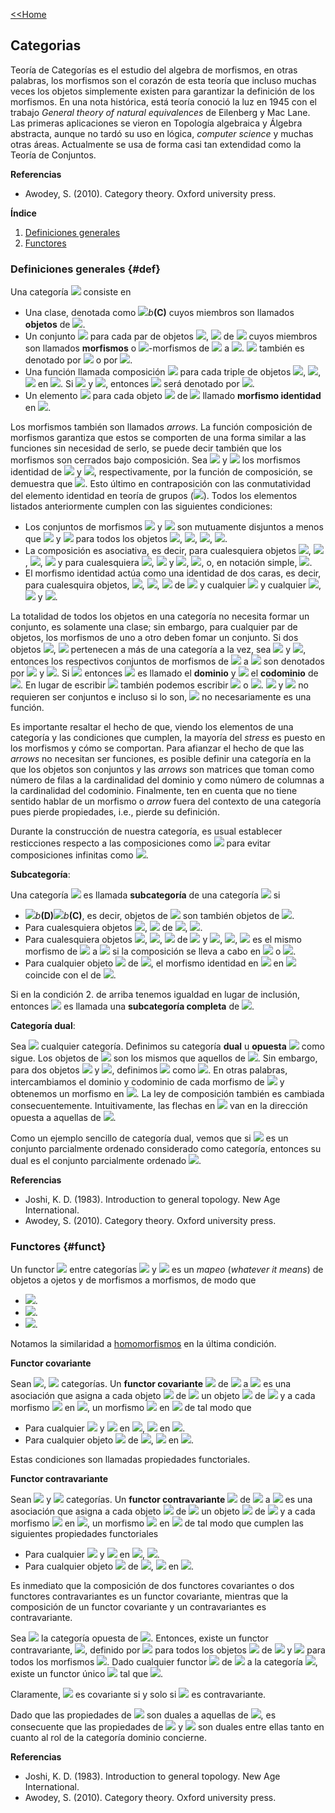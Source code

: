[<<Home](https://francescoapg.github.io/mathbio/)

## Categorias

Teoría de Categorías es el estudio del algebra de morfismos, en otras palabras, los morfismos son el corazón de esta teoría que incluso muchas veces los objetos simplemente existen para garantizar la definición de los morfismos. En una nota histórica, está teoría conoció la luz en 1945 con el trabajo _General theory of natural equivalences_ de Eilenberg y Mac Lane. Las primeras aplicaciones se vieron en Topología algebraica y Álgebra abstracta, aunque no tardó su uso en lógica, _computer science_ y muchas otras áreas. Actualmente se usa de forma casi tan extendidad como la Teoría de Conjuntos.

**Referencias**

- Awodey, S. (2010). Category theory. Oxford university press.

**Índice**

1. [Definiciones generales](#def)
2. [Functores](#funct)

### Definiciones generales {#def}

Una categoría <img src="https://render.githubusercontent.com/render/math?math=\large \mathcal{C}"> consiste en

- Una clase, denotada como <img src="https://render.githubusercontent.com/render/math?math=\large\mathcal{O}">_b_**(C)** cuyos miembros son llamados **objetos** de <img src=" https://render.githubusercontent.com/render/math?math=\large \mathcal{C}">.
- Un conjunto <img src="https://render.githubusercontent.com/render/math?math=\large M(X,Y)"> para cada par de objetos <img src="https://render.githubusercontent.com/render/math?math=\large X">, <img src="https://render.githubusercontent.com/render/math?math=\large Y"> de <img src="https://render.githubusercontent.com/render/math?math=\large \mathcal{C}"> cuyos miembros son llamados **morfismos** o <img src="https://render.githubusercontent.com/render/math?math=\large \mathcal{C}">-morfismos de <img src="https://render.githubusercontent.com/render/math?math=\large X"> a <img src="https://render.githubusercontent.com/render/math?math=\large Y">. <img src="https://render.githubusercontent.com/render/math?math=\large M(X,Y)"> también es denotado por <img src="https://render.githubusercontent.com/render/math?math=\large Mor(X,Y)"> o por <img src="https://render.githubusercontent.com/render/math?math=\large Mor_{\mathcal{C}}(X,Y)">.
- Una función llamada composición <img src="https://render.githubusercontent.com/render/math?math=\large \circ_{X,Y,Z}: M(X,Y)\times M(Y,Z)\to M(X,Z)"> para cada triple de objetos <img src="https://render.githubusercontent.com/render/math?math=\large X">, <img src="https://render.githubusercontent.com/render/math?math=\large Y">, <img src="https://render.githubusercontent.com/render/math?math=\large Z"> en <img src="https://render.githubusercontent.com/render/math?math=\large \mathcal{C}">. Si <img src="https://render.githubusercontent.com/render/math?math=\large f\in M(X,Y)"> y <img src="https://render.githubusercontent.com/render/math?math=\large g\in M(Y,Z)">, entonces <img src="https://render.githubusercontent.com/render/math?math=\large \circ_{X,Y,Z}(f,g)"> será denotado por <img src="https://render.githubusercontent.com/render/math?math=\large g\circ f">.
- Un elemento <img src="https://render.githubusercontent.com/render/math?math=\large 1_X\in M(X,X)"> para cada objeto <img src="https://render.githubusercontent.com/render/math?math=\large X"> de <img src="https://render.githubusercontent.com/render/math?math=\large \mathcal{C}"> llamado **morfismo identidad** en <img src="https://render.githubusercontent.com/render/math?math=\large X">.

Los morfismos también son llamados _arrows_. La función composición de morfismos garantiza que estos se comporten de una forma similar a las funciones sin necesidad de serlo, se puede decir también que los morfismos son cerrados bajo composición.
Sea <img src="https://render.githubusercontent.com/render/math?math=\large 1_A"> y <img src="https://render.githubusercontent.com/render/math?math=\large 1_B"> los morfismos identidad de <img src="https://render.githubusercontent.com/render/math?math=\large A"> y <img src="https://render.githubusercontent.com/render/math?math=\large B">, respectivamente, por la función de composición, se demuestra que <img src="https://render.githubusercontent.com/render/math?math=\large f\circ 1_A =f=1_B\circ f">. Esto último en contraposición con las conmutatividad del elemento identidad en teoría de grupos (<img src="https://render.githubusercontent.com/render/math?math=\large 1_G\circ x=x\circ 1_G=x">).
Todos los elementos listados anteriormente cumplen con las siguientes condiciones:

- Los conjuntos de morfismos <img src="https://render.githubusercontent.com/render/math?math=\large M(X,Y)"> y <img src="https://render.githubusercontent.com/render/math?math=\large M(Z,W)"> son mutuamente disjuntos a menos que <img src="https://render.githubusercontent.com/render/math?math=\large X=Z"> y <img src="https://render.githubusercontent.com/render/math?math=\large Y=W"> para todos los objetos <img src="https://render.githubusercontent.com/render/math?math=\large X">, <img src="https://render.githubusercontent.com/render/math?math=\large Y">, <img src="https://render.githubusercontent.com/render/math?math=\large Z">, <img src="https://render.githubusercontent.com/render/math?math=\large W">.
- La composición es asociativa, es decir, para cualesquiera objetos <img src="https://render.githubusercontent.com/render/math?math=\large X">, <img src="https://render.githubusercontent.com/render/math?math=\large Y">, <img src="https://render.githubusercontent.com/render/math?math=\large Z">, <img src="https://render.githubusercontent.com/render/math?math=\large W"> y para cualesquiera <img src="https://render.githubusercontent.com/render/math?math=\large f \in Mor(X,Y)">, <img src="https://render.githubusercontent.com/render/math?math=\large g\in Mor(Y,Z)"> y <img src="https://render.githubusercontent.com/render/math?math=\large h\in Mor(Z,W)">, <img src="https://render.githubusercontent.com/render/math?math=\large \circ_{X,Z,W}(\circ_{X,Y,Z}(f,g),h)=\circ_{X,Y,W}(f, \circ_{Y,Z,W}(g,h))">, o, en notación simple, <img src="https://render.githubusercontent.com/render/math?math=\large h\circ (g\circ f)=(h\circ g)\circ f">.
- El morfismo identidad actúa como una identidad de dos caras, es decir, para cualesquira objetos, <img src="https://render.githubusercontent.com/render/math?math=\large X">, <img src="https://render.githubusercontent.com/render/math?math=\large Y">, <img src="https://render.githubusercontent.com/render/math?math=\large Z"> de <img src="https://render.githubusercontent.com/render/math?math=\large \mathcal{C}"> y cualquier <img src="https://render.githubusercontent.com/render/math?math=\large f\in Mor(X,Y)"> y cualquier <img src="https://render.githubusercontent.com/render/math?math=\large g\in Mor(Y,Z)">, <img src="https://render.githubusercontent.com/render/math?math=\large 1_Y\circ f =f"> y <img src="https://render.githubusercontent.com/render/math?math=\large g\circ 1_Y=g">.


La totalidad de todos los objetos en una categoría no necesita formar un conjunto, es solamente una clase; sin embargo, para cualquier par de objetos, los morfismos de uno a otro deben fomar un conjunto.
Si dos objetos <img src="https://render.githubusercontent.com/render/math?math=\large X">, <img src="https://render.githubusercontent.com/render/math?math=\large Y"> pertenecen a más de una categoría a la vez, sea <img src="https://render.githubusercontent.com/render/math?math=\large \mathcal{C}"> y <img src="https://render.githubusercontent.com/render/math?math=\large \mathcal{D}">, entonces los respectivos conjuntos de morfismos de <img src="https://render.githubusercontent.com/render/math?math=\large X"> a <img src="https://render.githubusercontent.com/render/math?math=\large Y"> son denotados por <img src="https://render.githubusercontent.com/render/math?math=\large M_{\mathcal{C}(X,Y)}"> y <img src="https://render.githubusercontent.com/render/math?math=\large M_{\mathcal{D}}(X,Y)">.
Si <img src="https://render.githubusercontent.com/render/math?math=\large f\in Mor (X,Y)"> entonces <img src="https://render.githubusercontent.com/render/math?math=\large X"> es llamado el **dominio** y <img src="https://render.githubusercontent.com/render/math?math=\large Y"> el **codominio** de <img src="https://render.githubusercontent.com/render/math?math=\large f">.
En lugar de escribir <img src="https://render.githubusercontent.com/render/math?math=\large f \in Mor(X,Y)"> también podemos escribir <img src="https://render.githubusercontent.com/render/math?math=\large f:X\to Y"> o <img src="https://render.githubusercontent.com/render/math?math=\large X\xrightarrow{f}Y">. <img src="https://render.githubusercontent.com/render/math?math=\large X"> y <img src="https://render.githubusercontent.com/render/math?math=\large Y"> no requieren ser conjuntos e incluso si lo son, <img src="https://render.githubusercontent.com/render/math?math=\large f"> no necesariamente es una función.

Es importante resaltar el hecho de que, viendo los elementos de una categoría y las condiciones que cumplen, la mayoría del _stress_ es puesto en los morfismos y cómo se comportan. Para afianzar el hecho de que las _arrows_ no necesitan ser funciones, es posible definir una categoría en la que los objetos son conjuntos y las _arrows_ son matrices que toman como número de filas a la cardinalidad del dominio y como número de columnas a la cardinalidad del codominio.
Finalmente, ten en cuenta que no tiene sentido hablar de un morfismo o _arrow_ fuera del contexto de una categoría pues pierde propiedades, i.e., pierde su definición.

Durante la construcción de nuestra categoría, es usual establecer resticciones respecto a las composiciones como <img src="https://render.githubusercontent.com/render/math?math=\large (\forall f:A\to B,g:B\to A)(g\circ f=1_A\land f\circ g=1_B)"> para evitar composiciones infinitas como <img src="https://render.githubusercontent.com/render/math?math=\large f\circ g\circ f\circ g  ...">.

**Subcategoría**:

Una categoría <img src="https://render.githubusercontent.com/render/math?math=\large \mathcal{D}"> es llamada **subcategoría** de una categoría <img src="https://render.githubusercontent.com/render/math?math=\large \mathcal{C}"> si

- <img src="https://render.githubusercontent.com/render/math?math=\large \mathcal{O}">_b_**(D)**<img src="https://render.githubusercontent.com/render/math?math=\large \subset \mathcal{O}">_b_**(C)**, es decir, objetos de <img src="https://render.githubusercontent.com/render/math?math=\large \mathcal{D}"> son también objetos de <img src="https://render.githubusercontent.com/render/math?math=\large \mathcal{C}">.
- Para cualesquiera objetos <img src="https://render.githubusercontent.com/render/math?math=\large X">, <img src="https://render.githubusercontent.com/render/math?math=\large Y"> de <img src="https://render.githubusercontent.com/render/math?math=\large \mathcal{D}">, <img src="https://render.githubusercontent.com/render/math?math=\large Mor_{\mathcal{D}}(X,Y)\subset Mor_{\mathcal{C}}(X,Y)">.
- Para cualesquiera objetos <img src="https://render.githubusercontent.com/render/math?math=\large X">, <img src="https://render.githubusercontent.com/render/math?math=\large Y">, <img src="https://render.githubusercontent.com/render/math?math=\large Z"> de <img src="https://render.githubusercontent.com/render/math?math=\large \mathcal{D}"> y <img src="https://render.githubusercontent.com/render/math?math=\large f\in Mor_{\mathcal{D}}(X,Y)">, <img src="https://render.githubusercontent.com/render/math?math=\large g\in Mor_{\mathcal{D}}(Y,Z)">, <img src="https://render.githubusercontent.com/render/math?math=\large g\circ f"> es el mismo morfismo de <img src="https://render.githubusercontent.com/render/math?math=\large X"> a <img src="https://render.githubusercontent.com/render/math?math=\large Z"> si la composición se lleva a cabo en <img src="https://render.githubusercontent.com/render/math?math=\large \mathcal{D}"> o <img src="https://render.githubusercontent.com/render/math?math=\large \mathcal{C}">.
- Para cualquier objeto <img src="https://render.githubusercontent.com/render/math?math=\large X"> de <img src="https://render.githubusercontent.com/render/math?math=\large \mathcal{D}">, el morfismo identidad en <img src="https://render.githubusercontent.com/render/math?math=\large X"> en <img src="https://render.githubusercontent.com/render/math?math=\large \mathcal{D}"> coincide con el de <img src="https://render.githubusercontent.com/render/math?math=\large \mathcal{C}">.

Si en la condición 2. de arriba tenemos igualdad en lugar de inclusión, entonces <img src="https://render.githubusercontent.com/render/math?math=\large \mathcal{D}"> es llamada una **subcategoría completa** de <img src="https://render.githubusercontent.com/render/math?math=\large \mathcal{C}">.

**Categoría dual**:

Sea <img src="https://render.githubusercontent.com/render/math?math=\large \mathcal{C}"> cualquier categoría. Definimos su categoría **dual** u **opuesta** <img src="https://render.githubusercontent.com/render/math?math=\large \mathcal{C}^{op}"> como sigue.
Los objetos de <img src="https://render.githubusercontent.com/render/math?math=\large \mathcal{C}^{op}"> son los mismos que aquellos de <img src="https://render.githubusercontent.com/render/math?math=\large \mathcal{C}">. Sin embargo, para dos objetos <img src="https://render.githubusercontent.com/render/math?math=\large X"> y <img src="https://render.githubusercontent.com/render/math?math=\large Y">, definimos <img src="https://render.githubusercontent.com/render/math?math=\large Mor_{\mathcal{C}^{op}}(X,Y)"> como <img src="https://render.githubusercontent.com/render/math?math=\large Mor_{\mathcal{C}}(Y,X)">. En otras palabras, intercambiamos el dominio y codominio de cada morfismo de <img src="https://render.githubusercontent.com/render/math?math=\large \mathcal{C}"> y obtenemos un morfismo en <img src="https://render.githubusercontent.com/render/math?math=\large \mathcal{C}^{op}">. La ley de composición también es cambiada consecuentemente.
Intuitivamente, las flechas en <img src="https://render.githubusercontent.com/render/math?math=\large \mathcal{C}^{op}"> van en la dirección opuesta a aquellas de <img src="https://render.githubusercontent.com/render/math?math=\large \mathcal{C}">.

Como un ejemplo sencillo de categoría dual, vemos que si <img src="https://render.githubusercontent.com/render/math?math=\large (X,\leq)"> es un conjunto parcialmente ordenado considerado como categoría, entonces su dual es el conjunto parcialmente ordenado <img src="https://render.githubusercontent.com/render/math?math=\large (X, \geq)">.

**Referencias**

- Joshi, K. D. (1983). Introduction to general topology. New Age International.
- Awodey, S. (2010). Category theory. Oxford university press.

### Functores {#funct}

Un functor <img src="https://render.githubusercontent.com/render/math?math=\large F:C\to D"> entre categorías <img src="https://render.githubusercontent.com/render/math?math=\large C"> y <img src="https://render.githubusercontent.com/render/math?math=\large D"> es un _mapeo_ (_whatever it means_) de objetos a ojetos y de morfismos a morfismos, de modo que

- <img src="https://render.githubusercontent.com/render/math?math=\large F(f:A\to B)=F(A)\to F(B)">.
- <img src="https://render.githubusercontent.com/render/math?math=\large F(1_A)=1_{F(A)}">.
- <img src="https://render.githubusercontent.com/render/math?math=\large F(g\circ f)=F(g)\circ F(f)">.

Notamos la similaridad a [homomorfismos](https://francescoapg.github.io/mathbio/groups#homomorphism) en la última condición.

**Functor covariante**

Sean <img src="https://render.githubusercontent.com/render/math?math=\large \mathcal{C}">, <img src="https://render.githubusercontent.com/render/math?math=\large \mathcal{D}"> categorías. Un **functor covariante** <img src="https://render.githubusercontent.com/render/math?math=\large F"> de <img src="https://render.githubusercontent.com/render/math?math=\large \mathcal{C}"> a <img src="https://render.githubusercontent.com/render/math?math=\large \mathcal{D}"> es una asociación que asigna a cada objeto <img src="https://render.githubusercontent.com/render/math?math=\large X"> de <img src="https://render.githubusercontent.com/render/math?math=\large \mathcal{C}"> un objeto <img src="https://render.githubusercontent.com/render/math?math=\large F(X)"> de <img src="https://render.githubusercontent.com/render/math?math=\large \mathcal{D}"> y a cada morfismo <img src="https://render.githubusercontent.com/render/math?math=\large f:X\to Y"> en <img src="https://render.githubusercontent.com/render/math?math=\large \mathcal{C}">, un morfismo <img src="https://render.githubusercontent.com/render/math?math=\large F(f):F(X)\to F(Y)"> en <img src="https://render.githubusercontent.com/render/math?math=\large \mathcal{D}"> de tal modo que

- Para cualquier <img src="https://render.githubusercontent.com/render/math?math=\large f: X\to Y"> y <img src="https://render.githubusercontent.com/render/math?math=\large g: Y\to Z"> en <img src="https://render.githubusercontent.com/render/math?math=\large \mathcal{C}">, <img src="https://render.githubusercontent.com/render/math?math=\large F(g\circ f)=F(g)\circ F(f)"> en <img src="https://render.githubusercontent.com/render/math?math=\large \mathcal{D}">.
- Para cualquier objeto <img src="https://render.githubusercontent.com/render/math?math=\large X"> de <img src="https://render.githubusercontent.com/render/math?math=\large \mathcal{C}">, <img src="https://render.githubusercontent.com/render/math?math=\large F(1_X)=1_{F(X)}"> en <img src="https://render.githubusercontent.com/render/math?math=\large \mathcal{D}">.

Estas condiciones son llamadas propiedades functoriales.

**Functor contravariante**

Sean <img src="https://render.githubusercontent.com/render/math?math=\large \mathcal{C}"> y <img src="https://render.githubusercontent.com/render/math?math=\large \mathcal{D}"> categorías. Un **functor contravariante** <img src="https://render.githubusercontent.com/render/math?math=\large F"> de <img src="https://render.githubusercontent.com/render/math?math=\large \mathcal{C}"> a <img src="https://render.githubusercontent.com/render/math?math=\large \mathcal{D}"> es una asociación que asigna a cada objeto <img src="https://render.githubusercontent.com/render/math?math=\large X"> de <img src="https://render.githubusercontent.com/render/math?math=\large \mathcal{C}"> un objeto <img src="https://render.githubusercontent.com/render/math?math=\large F(X)"> de <img src="https://render.githubusercontent.com/render/math?math=\large \mathcal{D}"> y a cada morfismo <img src="https://render.githubusercontent.com/render/math?math=\large f:X\to Y"> en <img src="https://render.githubusercontent.com/render/math?math=\large \mathcal{C}">, un morfismo <img src="https://render.githubusercontent.com/render/math?math=\large F(f):F(Y)\to F(X)"> en <img src="https://render.githubusercontent.com/render/math?math=\large \mathcal{D}"> de tal modo que cumplen las siguientes propiedades functoriales

- Para cualquier <img src="https://render.githubusercontent.com/render/math?math=\large f:X\to Y"> y <img src="https://render.githubusercontent.com/render/math?math=\large g:Y \to Z"> en <img src="https://render.githubusercontent.com/render/math?math=\large \mathcal{C}">, <img src="https://render.githubusercontent.com/render/math?math=\large F(g\circ f)=F(f)\circ F(g)">.
- Para cualquier objeto <img src="https://render.githubusercontent.com/render/math?math=\large X"> de <img src="https://render.githubusercontent.com/render/math?math=\large \mathcal{C}">, <img src="https://render.githubusercontent.com/render/math?math=\large F(1_X)=1_{F(X)}"> en <img src="https://render.githubusercontent.com/render/math?math=\large \mathcal{D}">.

Es inmediato que la composición de dos functores covariantes o dos functores contravariantes es un functor covariante, mientras que la composición de un functor covariante y un contravariantes es contravariante.

Sea <img src="https://render.githubusercontent.com/render/math?math=\large \mathcal{C}^{op}"> la categoría opuesta de <img src="https://render.githubusercontent.com/render/math?math=\large \mathcal{C}">. Entonces, existe un functor contravariante, <img src="https://render.githubusercontent.com/render/math?math=\large I:\mathcal{C}\to \mathcal{C}^{op}">, definido por <img src="https://render.githubusercontent.com/render/math?math=\large I(X)=X"> para todos los objetos <img src="https://render.githubusercontent.com/render/math?math=\large X"> de <img src="https://render.githubusercontent.com/render/math?math=\large \mathcal{C}"> y <img src="https://render.githubusercontent.com/render/math?math=\large I(f)=f"> para todos los morfismos <img src="https://render.githubusercontent.com/render/math?math=\large f">. Dado cualquier functor <img src="https://render.githubusercontent.com/render/math?math=\large F"> de <img src="https://render.githubusercontent.com/render/math?math=\large \mathcal{C}"> a la categoría <img src="https://render.githubusercontent.com/render/math?math=\large \mathcal{D}">, existe un functor único <img src="https://render.githubusercontent.com/render/math?math=\large F^{op}: \mathcal{C}^{op}\to \mathcal{D}"> tal que <img src="https://render.githubusercontent.com/render/math?math=\large F^{op}\circ I=F">.

Claramente, <img src="https://render.githubusercontent.com/render/math?math=\large F"> es covariante si y solo si <img src="https://render.githubusercontent.com/render/math?math=\large F^{op}"> es contravariante.
    
Dado que las propiedades de <img src="https://render.githubusercontent.com/render/math?math=\large \mathcal{C}"> son duales a aquellas de <img src="https://render.githubusercontent.com/render/math?math=\large \mathcal{C}^{op}">, es consecuente que las propiedades de <img src="https://render.githubusercontent.com/render/math?math=\large F"> y <img src="https://render.githubusercontent.com/render/math?math=\large F^{op}"> son duales entre ellas tanto en cuanto al rol de la categoría dominio concierne.

**Referencias**

- Joshi, K. D. (1983). Introduction to general topology. New Age International.
- Awodey, S. (2010). Category theory. Oxford university press.
